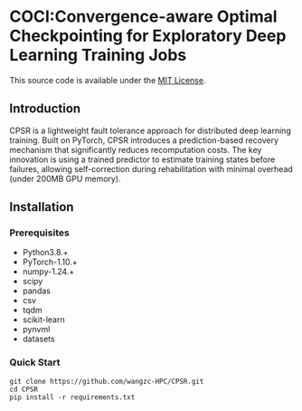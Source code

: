 # COCI:Convergence-aware Optimal Checkpointing for Exploratory Deep Learning Training Jobs

This source code is available under the [MIT License](LICENSE.txt).

## Introduction

CPSR is a lightweight fault tolerance approach for distributed deep learning training. Built on PyTorch, CPSR introduces a prediction-based recovery mechanism that significantly reduces recomputation costs. The key innovation is using a trained predictor to estimate training states before failures, allowing self-correction during rehabilitation with minimal overhead (under 200MB GPU memory).

## Installation
### Prerequisites

* Python3.8.+
* PyTorch-1.10.+
* numpy-1.24.+
* scipy
* pandas
* csv
* tqdm
* scikit-learn
* pynvml
* datasets

### Quick Start

    git clone https://github.com/wangzc-HPC/CPSR.git
    cd CPSR
    pip install -r requirements.txt

